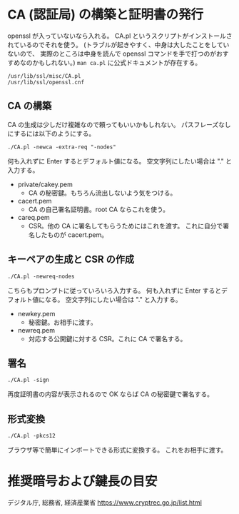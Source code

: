 # CA (認証局) の構築と証明書の発行
openssl が入っていないなら入れる。
CA.pl というスクリプトがインストールされているのでそれを使う。
(トラブルが起きやすく、中身は大したことをしていないので、
実際のところは中身を読んで openssl コマンドを手で打つのがおすすめなのかもしれない。)
`man ca.pl` に公式ドキュメントが存在する。

```
/usr/lib/ssl/misc/CA.pl
/usr/lib/ssl/openssl.cnf
```

## CA の構築
CA の生成は少しだけ複雑なので頼ってもいいかもしれない。
パスフレーズなしにするには以下のようにする。
```
./CA.pl -newca -extra-req "-nodes"
```

何も入れずに Enter するとデフォルト値になる。
空文字列にしたい場合は "." と入力する。

* private/cakey.pem
  * CA の秘密鍵。もちろん流出しないよう気をつける。
* cacert.pem
  * CA の自己署名証明書。root CA ならこれを使う。
* careq.pem
  * CSR。他の CA に署名してもらうためにはこれを渡す。
  これに自分で署名したものが cacert.pem。

## キーペアの生成と CSR の作成
```
./CA.pl -newreq-nodes
```
こちらもプロンプトに従っていろいろ入力する。
何も入れずに Enter するとデフォルト値になる。
空文字列にしたい場合は "." と入力する。

* newkey.pem
  * 秘密鍵。お相手に渡す。
* newreq.pem
  * 対応する公開鍵に対する CSR。これに CA で署名する。

## 署名
```
./CA.pl -sign
```
再度証明書の内容が表示されるので OK ならば CA の秘密鍵で署名する。

## 形式変換
```
./CA.pl -pkcs12
```
ブラウザ等で簡単にインポートできる形式に変換する。
これをお相手に渡す。

# 推奨暗号および鍵長の目安
デジタル庁, 総務省, 経済産業省
https://www.cryptrec.go.jp/list.html

